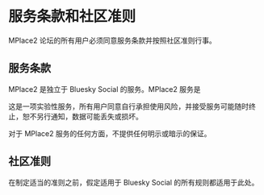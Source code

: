 ﻿# 服务条款和社区准则

MPlace2 论坛的所有用户必须同意服务条款并按照社区准则行事。

## 服务条款

MPlace2 是独立于 Bluesky Social 的服务。MPlace2 服务是

这是一项实验性服务，所有用户同意自行承担使用风险，并接受服务可能随时终止，恕不另行通知，数据可能丢失或损坏。

对于 MPlace2 服务的任何方面，不提供任何明示或暗示的保证。

## 社区准则

在制定适当的准则之前，假定适用于 Bluesky Social 的所有规则都适用于此处。
